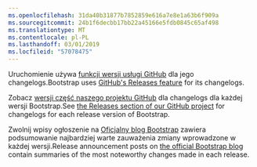 ```yaml
---
ms.openlocfilehash: 31da40b31877b7852859e616a7e8e1a63b6f909a
ms.sourcegitcommit: 24b1f6decbb17bb22a45166e5fdb0845c65af498
ms.translationtype: MT
ms.contentlocale: pl-PL
ms.lasthandoff: 03/01/2019
ms.locfileid: "57078475"
---
```

<span data-ttu-id="0669e-101">Uruchomienie używa [funkcji wersji usługi GitHub](https://github.com/blog/1547-release-your-software) dla jego changelogs.</span><span class="sxs-lookup"><span data-stu-id="0669e-101">Bootstrap uses [GitHub's Releases feature](https://github.com/blog/1547-release-your-software) for its changelogs.</span></span>

<span data-ttu-id="0669e-102">Zobacz [wersji część naszego projektu GitHub](https://github.com/twbs/bootstrap/releases) dla changelogs dla każdej wersji Bootstrap.</span><span class="sxs-lookup"><span data-stu-id="0669e-102">See [the Releases section of our GitHub project](https://github.com/twbs/bootstrap/releases) for changelogs for each release version of Bootstrap.</span></span>

<span data-ttu-id="0669e-103">Zwolnij wpisy ogłoszenie na [Oficjalny blog Bootstrap](http://blog.getbootstrap.com) zawiera podsumowanie najbardziej warte zauważenia zmiany wprowadzone w każdej wersji.</span><span class="sxs-lookup"><span data-stu-id="0669e-103">Release announcement posts on [the official Bootstrap blog](http://blog.getbootstrap.com) contain summaries of the most noteworthy changes made in each release.</span></span>
